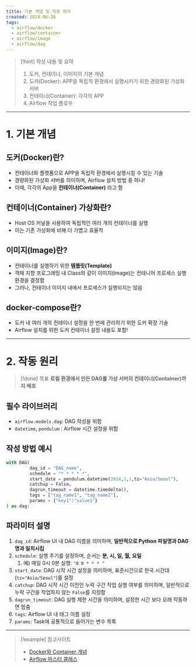 ```yaml
---
title: 기본 개념 및 작동 원리
created: 2024-06-26
tags:
  - airflow/docker
  - airflow/container
  - airflow/image
  - airflow/dag
---
```

> [!hint] 작성 내용 및 요약
> 1. 도커, 컨테이너, 이미지의 기본 개념
> 	1. 도커(Docker): APP을 독립적 환경에서 실행시키기 위한 경량화된 가상화 서버
> 	2. 컨테이너(Container): 각각의 APP
> 2. Airflow 작업 플로우

---
# 1. 기본 개념
## 도커(Docker)란?
- 컨테이너화 플랫폼으로 APP을 독립적 환경에서 실행시킬 수 있는 기술
- 경량화된 가상화 서버를 의미하며, Airflow 설치 방법 중 하나!
- 이때, 각각의 App을 **컨테이너(Container)** 라고 함
## 컨테이너(Container) 가상화란?
- Host OS 커널을 사용하여 독립적인 여러 개의 컨테이너를 실행
- 이는 기존 가상화에 비해 더 가볍고 효율적
## 이미지(Image)란?
- 컨테이너를 실행하기 위한 **템플릿(Template)**
- 객체 지향 프로그래밍 내 Class와 같이 이미지(Image)는 컨테니어 프로세스 실행 환경을 결정함
- 그러나, 컨테이너 이미지 내에서 프로세스가 실행되지는 않음
## docker-compose란?
- 도커 내 여러 개의 컨테이너 설정을 한 번에 관리하기 위한 도커 확장 기술
- Airflow 설치를 위한 도커 컨테이너 설정 내용도 포함!
---
# 2. 작동 원리
> [!done] 목표
> **로컬 환경에서 만든 DAG를 가상 서버의 컨테이너(Container)까지 배포**
## 필수 라이브러리
- `airflow.models.dag`: DAG 작성을 위함
- `datetime`, `pendulum` : Airflow 시간 설정을 위함
## 작성 방법 예시
```python
with DAG(
		 dag_id = "DAG_name",
		 schedule = "* * * * *",
		 start_date = pendulum.datetime(2024,1,1,tz="Asia/Seoul"),
		 catchup = False,
		 dagrun_timeout = datetime.timedelta(),
		 tags = ["tag_name1", "tag_name2"],
		 params = {"key1":"value1"}
) as dag:
```
## 파라미터 설명
1. `dag_id`: Airflow UI 내 DAG 이름을 의미하며, **일반적으로 Python 파일명과 DAG 명과 일치시킴**
2. `schedule`: 실행 주기를 설정하며, 순서는 **분, 시, 일, 월, 요일**
	1. 예) 매일 0시 0분 실행: `"0 0 * * * "`
3. `start_date`: DAG 시작 시간 설정을 의미하며, 표준시간으로 한국 시간대(`tz="Asia/Seoul"`)를 설정
4. `catchup`: DAG 시작 시간 이전인 누락 구간 작업 실행 여부를 의미하며, 일반적으로 누락 구간을 작업하지 않는 `False`를 지정함
5. `dagrun_timeout`: DAG 실행 제한 시간을 의미하며, 설정한 시간 보다 오래 작동하면 멈춤
6. `tags`: Airflow UI 내 태그 이름 설정
7. `params`: Task에 공통적으로 들어가는 변수 목록
---
> [!example] 참고사이트
> - [Docker와 Container 개념](https://colevelup.tistory.com/30)
> - [Airflow 마스터 클래스](https://courses.statisticsplaybook.com/p/airflow)
